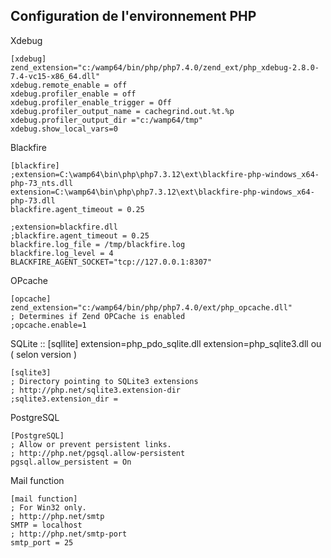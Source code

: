 ## Configuration de l'environnement PHP

Xdebug

    [xdebug]
    zend_extension="c:/wamp64/bin/php/php7.4.0/zend_ext/php_xdebug-2.8.0-7.4-vc15-x86_64.dll"
    xdebug.remote_enable = off
    xdebug.profiler_enable = off
    xdebug.profiler_enable_trigger = Off
    xdebug.profiler_output_name = cachegrind.out.%t.%p
    xdebug.profiler_output_dir ="c:/wamp64/tmp"
    xdebug.show_local_vars=0

Blackfire

    [blackfire]
    ;extension=C:\wamp64\bin\php\php7.3.12\ext\blackfire-php-windows_x64-php-73_nts.dll
    extension=C:\wamp64\bin\php\php7.3.12\ext\blackfire-php-windows_x64-php-73.dll
    blackfire.agent_timeout = 0.25

    ;extension=blackfire.dll
    ;blackfire.agent_timeout = 0.25
    blackfire.log_file = /tmp/blackfire.log
    blackfire.log_level = 4
    BLACKFIRE_AGENT_SOCKET="tcp://127.0.0.1:8307"

OPcache

    [opcache]
    zend_extension="c:/wamp64/bin/php/php7.4.0/ext/php_opcache.dll"
    ; Determines if Zend OPCache is enabled
    ;opcache.enable=1


SQLite
::
    [sqllite]
    extension=php_pdo_sqlite.dll
    extension=php_sqlite3.dll
ou ( selon version )

    [sqlite3]
    ; Directory pointing to SQLite3 extensions
    ; http://php.net/sqlite3.extension-dir
    ;sqlite3.extension_dir =

PostgreSQL

    [PostgreSQL]
    ; Allow or prevent persistent links.
    ; http://php.net/pgsql.allow-persistent
    pgsql.allow_persistent = On


Mail function

    [mail function]
    ; For Win32 only.
    ; http://php.net/smtp
    SMTP = localhost
    ; http://php.net/smtp-port
    smtp_port = 25
